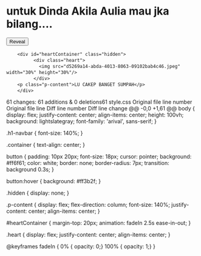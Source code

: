 <html lang="en">
<head>
    <meta charset="UTF-8">
    <meta name="viewport" content="width=device-width, initial-scale=1.0">
    <title>FROM B</title>
    <link rel="stylesheet" href="style.css">
</head>
<body>
    <div class="container">
        <h1 class="h1-navbar">untuk Dinda Akila Aulia mau jka bilang....</h1>
        <button id="revealButton">Reveal</button>


        <div id="heartContainer" class="hidden">
              <div class="heart">
                <img src="d5269a14-abda-4013-8063-09102bab4c46.jpeg" width="30%" height="30%"/>
              </div>
        <p class="p-content">LU CAKEP BANGET SUMPAH</p>
        </div>


</div>
</body>
<script>
    document.getElementById('revealButton').addEventListener('click', function() {
        document.getElementById('heartContainer').classList.remove('hidden');
    });
</script>
</html>
 61 changes: 61 additions & 0 deletions61  
style.css
Original file line number	Original file line	Diff line number	Diff line change
@@ -0,0 +1,61 @@
body {
    display: flex;
    justify-content: center;
    align-items: center;
    height: 100vh;
    background: lightslategray;
    font-family: 'arival', sans-serif;
}

.h1-navbar {
    font-size: 140%;
}

.container {
    text-align: center;
}

button {
    padding:  10px 20px;
    font-size: 18px;
    cursor: pointer;
    background: #ff6f61;
    color: white;
    border: none;
    border-radius: 7px;
    transition: background 0.3s;
}

button:hover {
    background: #ff3b2f;
}

.hidden {
    display: none;
}

.p-content {
    display: flex;
    flex-direction: column;
    font-size: 140%;
    justify-content: center;
    align-items: center;
}

#heartContainer {
    margin-top: 20px;
    animation: fadeIn 2.5s ease-in-out;
}

.heart {
    display: flex;
    justify-content: center;
    align-items: center;
}



@keyframes fadeIn {
    0% { opacity: 0;}
    100% { opacity: 1;}
}
